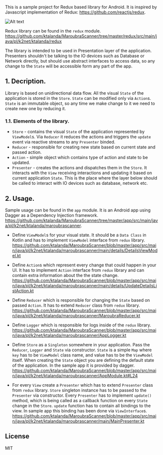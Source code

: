 This is a sample project for Redux based library for Android. It is inspired by Javascript implementation of Redux: https://github.com/reactjs/redux.

![Alt text](https://user-images.githubusercontent.com/5991481/28999668-2e161f5a-7a93-11e7-999d-373db2e93eb5.png "Redux Schema.")

Redux library can be found in the `redux` module. https://github.com/ktalanda/MaroubraScanner/tree/master/redux/src/main/java/pl/k2net/ktalanda/redux

The library is intended to be used in Presentation layer of the application. Presenters shouldn't be talking to the IO devices such as Database or Network directly, but should use abstract interfaces to access data, so any change to the `State` will be accessible form any part of the app.

## 1. Decription.
Library is based on unidirectional data flow. All the visual `State` of the application is stored in the `Store`. `State` can be modified only via `Action`s. `State` is an immutable object, so any time we make change to it we need to create new one by reducing it.

### 1.1. Elements of the library.

* `Store` - contains the visual `State` of the application represented by `ViewModel`s. Via `Reducer` it reduces the actions and triggers the `update` event via reactive streams to any `Presenter` binded. 
* `Reducer` - responsible for creating new state based on current state and passed action.
* `Action` - simple object which contains type of action and state to be updated.
* `Presenter` - creates the actions and dispatches them in the `Store`. It interacts with the `View` receiving interactions and updating it based on current application `State`. This is the place where the layer below should be called to interact with IO devices such as database, network etc.

## 2. Usage.
Sample usage can be found in the `app` module. It is an Android app using Dagger as a Dependency Injection framework. https://github.com/ktalanda/MaroubraScanner/tree/master/app/src/main/java/pl/k2net/ktalanda/maroubrascanner. 

* Define `ViewModel`s for your visual state. It should be a `Data Class` in Kotlin and has to implement `ViewModel` interface from `redux` library. https://github.com/ktalanda/MaroubraScanner/blob/master/app/src/main/java/pl/k2net/ktalanda/maroubrascanner/main/details/DetailsViewModel.kt

* Define `Action`s which represent every change that could happen in your UI. It has to implement `Action` interface from `redux` library and can contain extra information about the the state change. https://github.com/ktalanda/MaroubraScanner/blob/master/app/src/main/java/pl/k2net/ktalanda/maroubrascanner/main/details/UpdateDetailsListAction.kt

* Define `Reducer` which is responsible for changing the `State` based on passed `Action`. It has to extend `Reducer` class from `redux` library. 
https://github.com/ktalanda/MaroubraScanner/blob/master/app/src/main/java/pl/k2net/ktalanda/maroubrascanner/MaroubraReducer.kt

* Define `Logger` which is responsible for logs inside of the `redux` library.
https://github.com/ktalanda/MaroubraScanner/blob/master/app/src/main/java/pl/k2net/ktalanda/maroubrascanner/AppLogger.kt

* Define `Store` as a `Singleton` somewhere in your application. Pass the `Reducer`, `Logger` and `State` via constructor. `State` is a simple `Map` where `key` has to be `ViewModel` class name, and value has to be the `ViewModel` itself. When creating the `State` object you are defining the default state of the application. In the sample app it is provided by dagger. https://github.com/ktalanda/MaroubraScanner/blob/master/app/src/main/java/pl/k2net/ktalanda/maroubrascanner/AppModule.kt#L24

* For every `View` create a `Presenter` which has to extend `Presenter` class from `redux` library. `Store` singleton instance has to be passed to the `Presenter` via constructor. Every `Presenter` has to implement `update()` method, which is being called as a callback function on every `State` change in the `Store`. `update` function has to contain all bindings to the view. In sample app this binding has been done via `ViewInterface`s.
https://github.com/ktalanda/MaroubraScanner/blob/master/app/src/main/java/pl/k2net/ktalanda/maroubrascanner/main/MainPresenter.kt

## License
MIT
